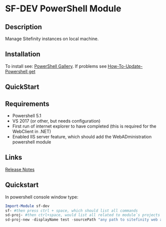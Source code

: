 # SF-DEV PowerShell Module

## Description

Manage Sitefinity instances on local machine.

## Installation

To install see: [PowerShell Gallery](https://www.powershellgallery.com/packages/sf-dev/). If problems see [How-To-Update-Powershell get](https://docs.microsoft.com/en-us/powershell/gallery/installing-psget)

## QuickStart

## Requirements

- Powershell 5.1
- VS 2017 (or other, but needs configuration)
- First run of internet explorer to have completed (this is required for the WebClient in .NET)
- Enabled IIS server feature, which should add the WebADministration powershell module

## Links

[Release Notes](./sf-dev/sf-dev.psd1)

## Quickstart
In powershell console window type:
``` PowerShell
Import-Module sf-dev
sf- #then press ctrl + space, which should list all commands
sd-proj- #then ctrl+space, would list all related to module`s projects etc.
sd-proj-new -displayName test -sourcePath "any path to sitefinity web app zip or tfs branch" # this creates a new project with which the tool can work. It is automatically selected for the current session. All commands that are executed in the powershell session are modifying the currently selected project - it should be displayed on the prompt and on the console status bar.
```
